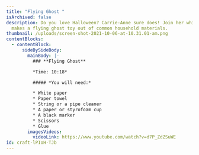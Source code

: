 ```yaml
---
title: "Flying Ghost "
isArchived: false
description: Do you love Halloween? Carrie-Anne sure does! Join her while she
  makes a flying ghost toy out of common household materials.
thumbnail: /uploads/screen-shot-2021-10-06-at-10.31.01-am.png
contentBlocks:
  - contentBlock:
      sideBySideBody:
        mainBody: |-
          ### **Flying Ghost**

          *Time: 10:18*

          ##### *You will need:*

          * White paper
          * Paper towel
          * String or a pipe cleaner
          * A paper or styrofoam cup
          * A black marker
          * Scissors
          * Glue
        imagesVideos:
          videoLink: https://www.youtube.com/watch?v=d7P_ZdZSuWE
id: craft-lPIoH-TJb
---
```

